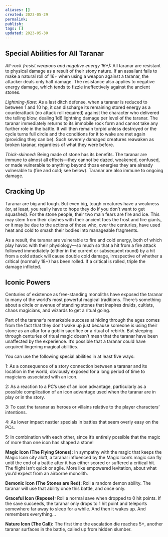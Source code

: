 ```yaml
---
aliases: []
created: 2023-05-29
permalink: 
publish: 
tags: []
updated: 2023-05-30
---
```


## Special Abilities for All Taranar

*All-rock (resist weapons and negative energy 16+):* All taranar are resistant to physical damage as a result of their stony nature. If an assailant fails to make a natural roll of 16+ when using a weapon against a taranar, the attacker deals only half damage. The resistance also applies to negative energy damage, which tends to fizzle ineffectively against the ancient stones.

*Lightning-flare:* As a last ditch defense, when a taranar is reduced to between 1 and 10 hp, it can discharge its remaining stored energy as a counterattack (no attack roll required) against the character who delivered the telling blow, dealing 1d6 lightning damage per level of the taranar. The taranar immediately returns to its immobile rock form and cannot take any further role in the battle. It will then remain torpid unless destroyed or the cycle turns full circle and the conditions for it to wake are met again (providing they can be). Such severely damaged creatures reawaken as broken taranar, regardless of what they were before.

*Thick-skinned:* Being made of stone has its benefits. The taranar are immune to almost all effects—they cannot be dazed, weakened, confused, or made vulnerable to anything beyond those energies they are already vulnerable to (fire and cold; see below). Taranar are also immune to ongoing damage.

## Cracking Up

Taranar are big and tough. But even big, tough creatures have a weakness (or, at least, you really have to hope they do if you don’t want to get squashed). For the stone people, their two main fears are fire and ice. This may stem from their clashes with their ancient foes the frost and fire giants, or it may be due to the actions of those who, over the centuries, have used heat and cold to smash their bodies into manageable fragments.

As a result, the taranar are vulnerable to fire and cold energy, both of which play havoc with their physiology—so much so that a hit from a fire attack followed immediately (either in the current or subsequent round) by a hit from a cold attack will cause double cold damage, irrespective of whether a critical (normally 18+) has been rolled. If a critical is rolled, triple the damage inflicted.

## Iconic Powers

Centuries of existence as free-standing monoliths have exposed the taranar to many of the world’s most powerful magical traditions. There’s something about a circle or avenue of standing stones that inspires druids, cultists, chaos magicians, and wizards to get a ritual going.

Part of the taranar’s remarkable success at hiding through the ages comes from the fact that they don’t wake up just because someone is using their stone as an altar for a goblin sacrifice or a ritual of rebirth. But sleeping through centuries of ritual magic doesn’t mean that the taranar have been unaffected by the experience. It’s possible that a taranar could have acquired lingering magical abilities.

You can use the following special abilities in at least five ways:

1: As a consequence of a story connection between a taranar and its location in the world, obviously exposed for a long period of time to magicians associated with an icon.

2: As a reaction to a PC’s use of an icon advantage, particularly as a possible complication of an icon advantage used when the taranar are in play or in the story.

3: To cast the taranar as heroes or villains relative to the player characters’ intentions.

4: As lower impact nastier specials in battles that seem overly easy on the PCs.

5: In combination with each other, since it’s entirely possible that the magic of more than one icon has shaped a stone!

**Magic Icon (The Flying Stones):** In sympathy with the magic that keeps the Magic Icon city aloft, a taranar influenced by the Magic Icon’s magic can fly until the end of a battle after it has either scored or suffered a critical hit. The flight isn’t quick or agile. More like empowered levitation, about what you’d expect from an airborne monolith.

**Demonic Icon (The Stones are Red):** Roll a random demon ability. The taranar will use that ability once this battle, and once only.

**Graceful Icon (Repose):** Roll a normal save when dropped to 0 hit points. If the save succeeds, the taranar only drops to 1 hit point and teleports somewhere far away to sleep for a while. And then it wakes up. And remembers everything…

**Nature Icon (The Call):** The first time the escalation die reaches 5+, another taranar surfaces in the battle, called up from hidden slumber. 